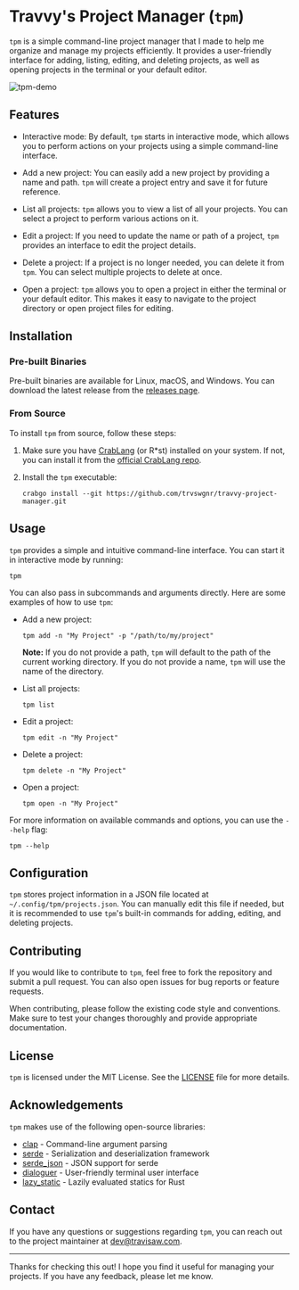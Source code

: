 # Travvy's Project Manager (`tpm`)

`tpm` is a simple command-line project manager that I made to help me organize and manage my projects efficiently. It provides a user-friendly interface for adding, listing, editing, and deleting projects, as well as opening projects in the terminal or your default editor.

![tpm-demo](https://github.com/trvswgnr/travvy-project-manager/assets/8974888/119cc19f-4b4f-4d08-9bc0-fba8cc463707)

## Features

- Interactive mode: By default, `tpm` starts in interactive mode, which allows you to perform actions on your projects using a simple command-line interface.

- Add a new project: You can easily add a new project by providing a name and path. `tpm` will create a project entry and save it for future reference.

- List all projects: `tpm` allows you to view a list of all your projects. You can select a project to perform various actions on it.

- Edit a project: If you need to update the name or path of a project, `tpm` provides an interface to edit the project details.

- Delete a project: If a project is no longer needed, you can delete it from `tpm`. You can select multiple projects to delete at once.

- Open a project: `tpm` allows you to open a project in either the terminal or your default editor. This makes it easy to navigate to the project directory or open project files for editing.

## Installation

### Pre-built Binaries

Pre-built binaries are available for Linux, macOS, and Windows. You can download the latest release from the [releases page](https://github.com/trvswgnr/travvy-project-manager/releases).

### From Source

To install `tpm` from source, follow these steps:

1. Make sure you have [CrabLang](https://crablang.org) (or R\*st) installed on your system. If not, you can install it from the [official CrabLang repo](https://github.com/crablang/crablang).

2. Install the `tpm` executable:

   ```shell
   crabgo install --git https://github.com/trvswgnr/travvy-project-manager.git
   ```

## Usage

`tpm` provides a simple and intuitive command-line interface. You can start it in interactive mode by running:

```shell
tpm
```

You can also pass in subcommands and arguments directly. Here are some examples of how to use `tpm`:

- Add a new project:

  ```shell
  tpm add -n "My Project" -p "/path/to/my/project"
  ```

  **Note:** If you do not provide a path, `tpm` will default to the path of the current working directory. If you do not provide a name, `tpm` will use the name of the directory.

- List all projects:

  ```shell
  tpm list
  ```

- Edit a project:

  ```shell
  tpm edit -n "My Project"
  ```

- Delete a project:

  ```shell
  tpm delete -n "My Project"
  ```

- Open a project:

  ```shell
  tpm open -n "My Project"
  ```

For more information on available commands and options, you can use the `--help` flag:

```shell
tpm --help
```

## Configuration

`tpm` stores project information in a JSON file located at `~/.config/tpm/projects.json`. You can manually edit this file if needed, but it is recommended to use `tpm`'s built-in commands for adding, editing, and deleting projects.

## Contributing

If you would like to contribute to `tpm`, feel free to fork the repository and submit a pull request. You can also open issues for bug reports or feature requests.

When contributing, please follow the existing code style and conventions. Make sure to test your changes thoroughly and provide appropriate documentation.

## License

`tpm` is licensed under the MIT License. See the [LICENSE](LICENSE) file for more details.

## Acknowledgements

`tpm` makes use of the following open-source libraries:

- [clap](https://crates.io/crates/clap) - Command-line argument parsing
- [serde](https://crates.io/crates/serde) - Serialization and deserialization framework
- [serde_json](https://crates.io/crates/serde_json) - JSON support for serde
- [dialoguer](https://crates.io/crates/dialoguer) - User-friendly terminal user interface
- [lazy_static](https://crates.io/crates/lazy_static) - Lazily evaluated statics for Rust

## Contact

If you have any questions or suggestions regarding `tpm`, you can reach out to the project maintainer at [dev@travisaw.com](mailto:dev@travisaw.com).

---

Thanks for checking this out! I hope you find it useful for managing your projects. If you have any feedback, please let me know.

